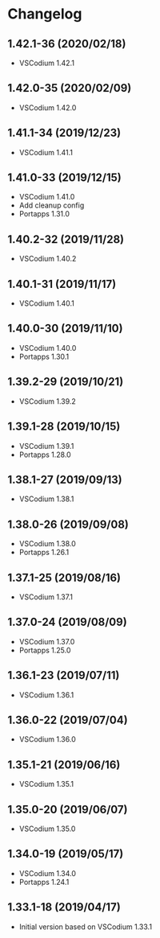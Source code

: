 # Changelog

## 1.42.1-36 (2020/02/18)

* VSCodium 1.42.1

## 1.42.0-35 (2020/02/09)

* VSCodium 1.42.0

## 1.41.1-34 (2019/12/23)

* VSCodium 1.41.1

## 1.41.0-33 (2019/12/15)

* VSCodium 1.41.0
* Add cleanup config
* Portapps 1.31.0

## 1.40.2-32 (2019/11/28)

* VSCodium 1.40.2

## 1.40.1-31 (2019/11/17)

* VSCodium 1.40.1

## 1.40.0-30 (2019/11/10)

* VSCodium 1.40.0
* Portapps 1.30.1

## 1.39.2-29 (2019/10/21)

* VSCodium 1.39.2

## 1.39.1-28 (2019/10/15)

* VSCodium 1.39.1
* Portapps 1.28.0

## 1.38.1-27 (2019/09/13)

* VSCodium 1.38.1

## 1.38.0-26 (2019/09/08)

* VSCodium 1.38.0
* Portapps 1.26.1

## 1.37.1-25 (2019/08/16)

* VSCodium 1.37.1

## 1.37.0-24 (2019/08/09)

* VSCodium 1.37.0
* Portapps 1.25.0

## 1.36.1-23 (2019/07/11)

* VSCodium 1.36.1

## 1.36.0-22 (2019/07/04)

* VSCodium 1.36.0

## 1.35.1-21 (2019/06/16)

* VSCodium 1.35.1

## 1.35.0-20 (2019/06/07)

* VSCodium 1.35.0

## 1.34.0-19 (2019/05/17)

* VSCodium 1.34.0
* Portapps 1.24.1

## 1.33.1-18 (2019/04/17)

* Initial version based on VSCodium 1.33.1
